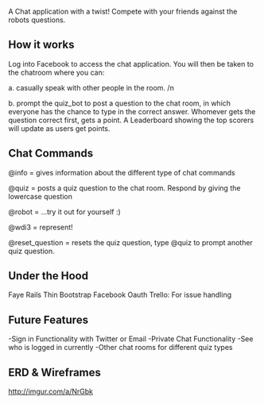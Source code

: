 A Chat application with a twist! Compete with your friends against the robots questions.

How it works
---
Log into Facebook to access the chat application.  You will then be taken to the chatroom where you can:

a. casually speak with other people in the room. /n

b. prompt the quiz_bot to post a question to the chat room, in which everyone has the chance to type in the correct answer. Whomever gets the question correct first, gets a point.  A Leaderboard showing the top scorers will update as users get points.

Chat Commands
---
@info = gives information about the different type of chat commands

@quiz = posts a quiz question to the chat room. Respond by giving the lowercase question

@robot = ...try it out for yourself :)

@wdi3 = represent!

@reset_question = resets the quiz question, type @quiz to prompt another quiz question.

Under the Hood
---
Faye Rails
Thin
Bootstrap
Facebook Oauth
Trello: For issue handling


Future Features
---
-Sign in Functionality with Twitter or Email
-Private Chat Functionality
-See who is logged in currently
-Other chat rooms for different quiz types

ERD & Wireframes
---
http://imgur.com/a/NrGbk
